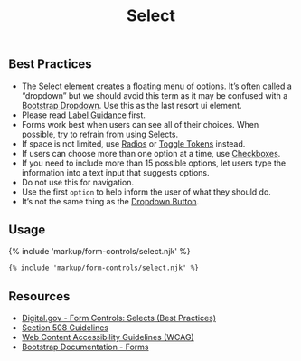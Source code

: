 ﻿---
title: Select
summary: Select allows the user to select an option from a group of similar options.
tags: forms
layout: page-guide
eleventyNavigation:
  key: Select
  parent: Form Controls
  order: 9
  excerpt: Select allows the user to select an option from a group of similar options.
  img: /img/illustrations/illus-select.svg
---

## Best Practices

- The Select element creates a floating menu of options. It’s often called a “dropdown” but we should avoid this term as it may be confused with a <a href="{% include 'links/dropdown.njk' %}" target="_blank">Bootstrap Dropdown</a>. Use this as the last resort ui element.
- Please read [Label Guidance](/form-controls/labels-guidance) first.
- Forms work best when users can see all of their choices. When possible, try to refrain from using Selects. 
- If space is not limited, use [Radios](/form-controls/radios) or [Toggle Tokens](/form-controls/toggle-tokens) instead.
- If users can choose more than one option at a time, use [Checkboxes](/form-controls/checkboxes).
- If you need to include more than 15 possible options, let users type the information into a text input that suggests options.
- Do not use this for navigation.
- Use the first `option` to help inform the user of what they should do.
- It’s not the same thing as the [Dropdown Button](/components/buttons/#dropdown-buttons).

## Usage

{% include 'markup/form-controls/select.njk' %}

``` html
{% include 'markup/form-controls/select.njk' %}
```

## Resources
* <a href="https://designsystem.digital.gov/components/form-controls/#dropdown" target="_blank">Digital.gov - Form Controls: Selects (Best Practices)</a>
* <a href="https://www.section508.gov/" target="_blank">Section 508 Guidelines</a>
* <a href="https://www.w3.org/TR/WCAG21/" target="_blank">Web Content Accessibility Guidelines (WCAG)</a>
* <a href="{% include 'links/forms.njk' %}" target="_blank">Bootstrap Documentation - Forms</a>
